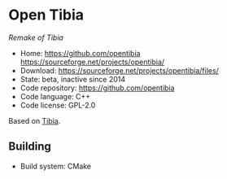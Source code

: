 # Open Tibia

_Remake of Tibia_

- Home: https://github.com/opentibia https://sourceforge.net/projects/opentibia/
- Download: https://sourceforge.net/projects/opentibia/files/
- State: beta, inactive since 2014
- Code repository: https://github.com/opentibia
- Code language: C++
- Code license: GPL-2.0

Based on [Tibia](http://tibia.wikia.com/wiki/CipSoft_GmbH).

## Building

- Build system: CMake